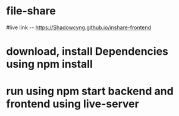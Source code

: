 # file-share
#live link -- https://Shadowcyng.github.io/inshare-frontend
 # download, install Dependencies using npm install
 # run using npm start backend and frontend using live-server
